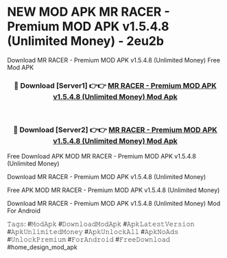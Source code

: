 # NEW MOD APK MR RACER - Premium MOD APK v1.5.4.8 (Unlimited Money) - 2eu2b
Download MR RACER - Premium MOD APK v1.5.4.8 (Unlimited Money) Free Mod APK

<div align="center">
<h3>🔴 Download [Server1] 👉👉 <a href="https://apk-comot.site?title=MR_RACER_-_Premium_MOD_APK_v1.5.4.8_(Unlimited_Money)">MR RACER - Premium MOD APK v1.5.4.8 (Unlimited Money) Mod Apk</a></h3><br>

<h3>🔴 Download [Server2] 👉👉 <a href="https://apk-comot.site?title=MR_RACER_-_Premium_MOD_APK_v1.5.4.8_(Unlimited_Money)">MR RACER - Premium MOD APK v1.5.4.8 (Unlimited Money) Mod Apk</a></h3>
</div>


Free Download APK MOD MR RACER - Premium MOD APK v1.5.4.8 (Unlimited Money)

Download MR RACER - Premium MOD APK v1.5.4.8 (Unlimited Money) 

Free APK MOD MR RACER - Premium MOD APK v1.5.4.8 (Unlimited Money) 

Download MR RACER - Premium MOD APK v1.5.4.8 (Unlimited Money) Mod For Android

𝚃𝚊𝚐𝚜: #𝙼𝚘𝚍𝙰𝚙𝚔 #𝙳𝚘𝚠𝚗𝚕𝚘𝚊𝚍𝙼𝚘𝚍𝙰𝚙𝚔 #𝙰𝚙𝚔𝙻𝚊𝚝𝚎𝚜𝚝𝚅𝚎𝚛𝚜𝚒𝚘𝚗 #𝙰𝚙𝚔𝚄𝚗𝚕𝚒𝚖𝚒𝚝𝚎𝚍𝙼𝚘𝚗𝚎𝚢 #𝙰𝚙𝚔𝚄𝚗𝚕𝚘𝚌𝚔𝙰𝚕𝚕 #𝙰𝚙𝚔𝙽𝚘𝙰𝚍𝚜 #𝚄𝚗𝚕𝚘𝚌𝚔𝙿𝚛𝚎𝚖𝚒𝚞𝚖 #𝙵𝚘𝚛𝙰𝚗𝚍𝚛𝚘𝚒𝚍 #𝙵𝚛𝚎𝚎𝙳𝚘𝚠𝚗𝚕𝚘𝚊𝚍 #home_design_mod_apk